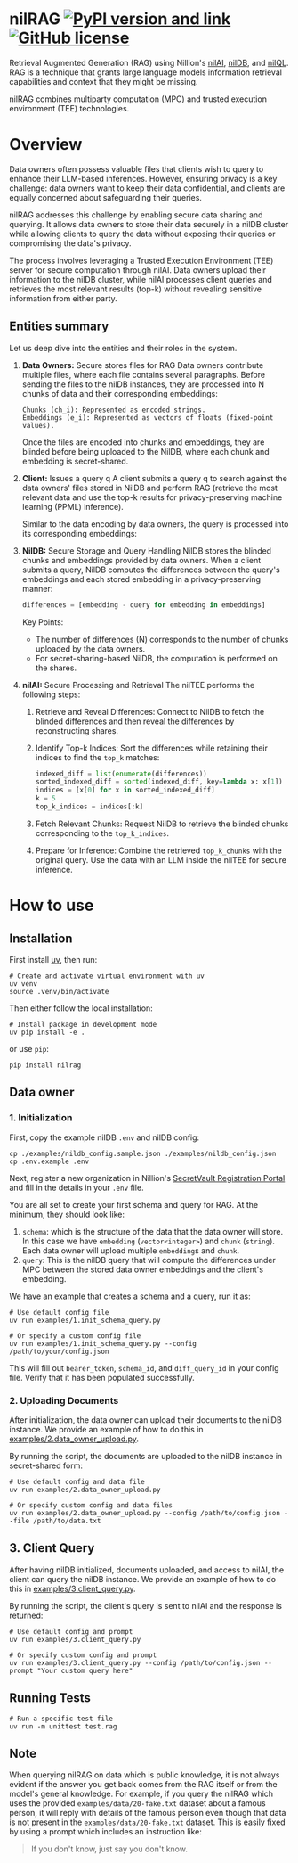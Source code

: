 # nilRAG [![PyPI version and link](https://badge.fury.io/py/nilrag.svg)](https://badge.fury.io/py/nilrag) [![GitHub license](https://img.shields.io/badge/license-MIT-green.svg)](https://github.com/NillionNetwork/nilrag/blob/main/LICENSE)

Retrieval Augmented Generation (RAG) using Nillion's
[nilAI](https://github.com/NillionNetwork/nilAI),
[nilDB](https://github.com/NillionNetwork/nildb), and
[nilQL](https://github.com/NillionNetwork/nilql-py). RAG is a technique that
grants large language models information retrieval capabilities and context that
they might be missing.

nilRAG combines multiparty computation (MPC) and trusted execution environment
(TEE) technologies.

# Overview

Data owners often possess valuable files that clients wish to query to enhance
their LLM-based inferences. However, ensuring privacy is a key challenge: data
owners want to keep their data confidential, and clients are equally concerned
about safeguarding their queries.

nilRAG addresses this challenge by enabling secure data sharing and querying. It
allows data owners to store their data securely in a nilDB cluster while
allowing clients to query the data without exposing their queries or
compromising the data's privacy.

The process involves leveraging a Trusted Execution Environment (TEE) server for
secure computation through nilAI. Data owners upload their information to the
nilDB cluster, while nilAI processes client queries and retrieves the most
relevant results (top-k) without revealing sensitive information from either
party.

## Entities summary

Let us deep dive into the entities and their roles in the system.

1) **Data Owners:** Secure stores files for RAG Data owners contribute multiple
files, where each file contains several paragraphs. Before sending the files to
the nilDB instances, they are processed into N chunks of data and their
corresponding embeddings:
    ```
    Chunks (ch_i): Represented as encoded strings.
    Embeddings (e_i): Represented as vectors of floats (fixed-point values).
    ```

    Once the files are encoded into chunks and embeddings, they are blinded before being uploaded to the NilDB, where each chunk and embedding is secret-shared.

2) **Client:** Issues a query q A client submits a query q to search against the
data owners' files stored in NilDB and perform RAG (retrieve the most relevant
data and use the top-k results for privacy-preserving machine learning (PPML)
inference).

    Similar to the data encoding by data owners, the query is processed into its corresponding embeddings:

3) **NilDB:** Secure Storage and Query Handling
    NilDB stores the blinded chunks and embeddings provided by data owners. When a client submits a query, NilDB computes the differences between the query's embeddings and each stored embedding in a privacy-preserving manner:
    ```python
    differences = [embedding - query for embedding in embeddings]
    ```

    Key Points:
    - The number of differences (N) corresponds to the number of chunks uploaded by the data owners.
    - For secret-sharing-based NilDB, the computation is performed on the shares.

4) **nilAI:** Secure Processing and Retrieval The nilTEE performs the following
steps:
    1. Retrieve and Reveal Differences: Connect to NilDB to fetch the blinded
       differences and then reveal the differences by reconstructing shares.

    2. Identify Top-k Indices: Sort the differences while retaining their
       indices to find the `top_k` matches:
        ```python
        indexed_diff = list(enumerate(differences))
        sorted_indexed_diff = sorted(indexed_diff, key=lambda x: x[1])
        indices = [x[0] for x in sorted_indexed_diff]
        k = 5
        top_k_indices = indices[:k]
        ```

    3. Fetch Relevant Chunks: Request NilDB to retrieve the blinded chunks
       corresponding to the `top_k_indices`.

    4. Prepare for Inference: Combine the retrieved `top_k_chunks` with the
       original query. Use the data with an LLM inside the nilTEE for secure
       inference.

# How to use

## Installation
First install [uv](https://docs.astral.sh/uv/getting-started/installation/), then run:
```shell
# Create and activate virtual environment with uv
uv venv
source .venv/bin/activate
```

Then either follow the local installation:
```shell
# Install package in development mode
uv pip install -e .
```
or use `pip`:
```shell
pip install nilrag
```

## Data owner

### 1. Initialization
First, copy the example nilDB `.env` and nilDB config:

```shell
cp ./examples/nildb_config.sample.json ./examples/nildb_config.json
cp .env.example .env
```

Next, register a new organization in Nillion's [SecretVault Registration
Portal](https://sv-sda-registration.replit.app/) and fill in the details in your
`.env` file.

You are all set to create your first schema and query for RAG. At the minimum,
they should look like:
1. `schema`: which is the structure of the data that the data owner will store.
    In this case we have `embedding` (`vector<integer>`) and `chunk` (`string`).
    Each data owner will upload multiple `embedding`s and `chunk`.
2. `query`: This is the nilDB query that will compute the differences under
    MPC between the stored data owner embeddings and the client's embedding.

We have an example that creates a schema and a query, run it as:
```shell
# Use default config file
uv run examples/1.init_schema_query.py

# Or specify a custom config file
uv run examples/1.init_schema_query.py --config /path/to/your/config.json
```

This will fill out `bearer_token`, `schema_id`, and `diff_query_id` in your
config file. Verify that it has been populated successfully.

### 2. Uploading Documents
After initialization, the data owner can upload their documents to the nilDB
instance. We provide an example of how to do this in
[examples/2.data_owner_upload.py](examples/2.data_owner_upload.py).

By running the script, the documents are uploaded to the nilDB instance in secret-shared form:
```shell
# Use default config and data file
uv run examples/2.data_owner_upload.py

# Or specify custom config and data files
uv run examples/2.data_owner_upload.py --config /path/to/config.json --file /path/to/data.txt
```

## 3. Client Query
After having nilDB initialized, documents uploaded, and access to nilAI, the
client can query the nilDB instance. We provide an example of how to do this in
[examples/3.client_query.py](examples/3.client_query.py).

By running the script, the client's query is sent to nilAI and the response is
returned:
```shell
# Use default config and prompt
uv run examples/3.client_query.py

# Or specify custom config and prompt
uv run examples/3.client_query.py --config /path/to/config.json --prompt "Your custom query here"
```

## Running Tests
```shell
# Run a specific test file
uv run -m unittest test.rag
```

## Note

When querying nilRAG on data which is public knowledge, it is not always evident if the answer
you get back comes from the RAG itself or from the model's general knowledge. For example, if
you query the nilRAG which uses the provided `examples/data/20-fake.txt` dataset about a famous
person, it will reply with details of the famous person even though that data is not present in
the `examples/data/20-fake.txt` dataset. This is easily fixed by using a prompt which includes an
instruction like:

> If you don't know, just say you don't know.
